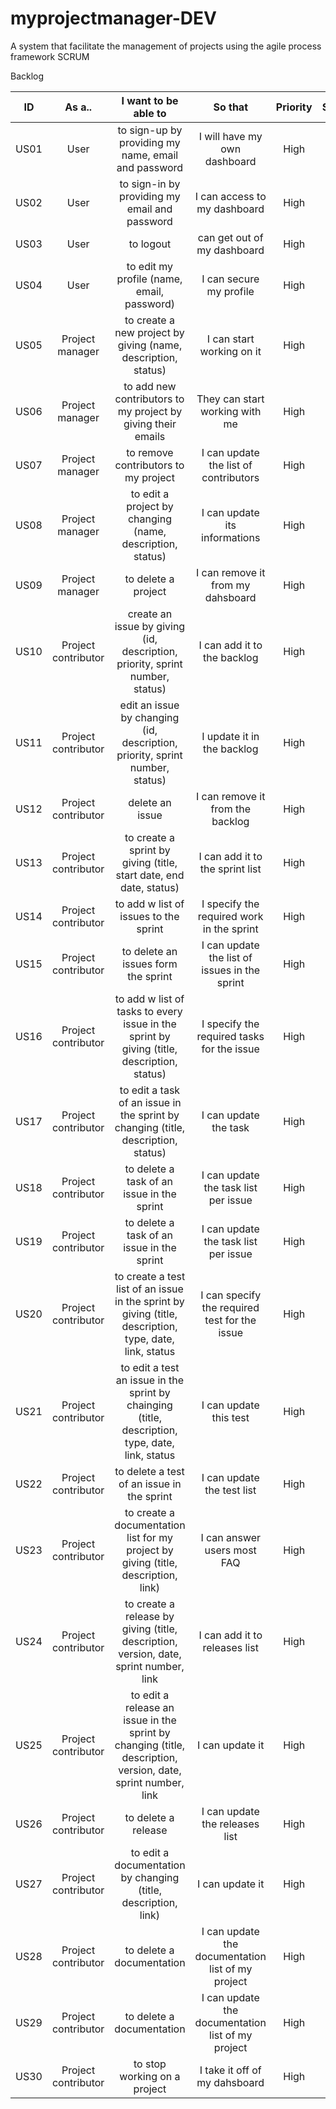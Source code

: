 # myprojectmanager-DEV
A system that facilitate the management of projects using the agile process framework SCRUM  

Backlog

| ID | As a.. | I want to be able to | So that | Priority | Sprint | Status |
| :-: | :-: | :-: | :-: | :-: | :-: | :-: |
| US01 | User | to sign-up by providing my name, email and password  | I will have my own dashboard | High | 1 | TODO |
| US02 | User | to sign-in by providing my email and password  | I can access to my dashboard | High | 1 | TODO |
| US03 | User | to logout |  can get out of my dashboard | High | 1 | TODO |
| US04 | User | to edit my profile (name, email, password)  | I can secure my profile | High | 1 | TODO |
| US05 | Project manager | to create a new project by giving (name, description, status) | I can start working on it | High | 1 | TODO |
| US06 | Project manager | to add new contributors to my project by giving their emails | They can start working with me | High | 1 | TODO |
| US07 | Project manager | to remove contributors to my project | I can update the list of contributors | High | 1 | TODO |
| US08 | Project manager | to edit a project by changing (name, description, status) | I can update its informations | High | 1 | TODO |
| US09 | Project manager | to delete a project | I can remove it from my dahsboard | High | 1 | TODO |
| US10 | Project contributor | create an issue by giving (id, description, priority, sprint number, status) | I can add it to the backlog | High | 1 | TODO |
| US11 | Project contributor | edit an issue by changing (id, description, priority, sprint number, status) | I update it in the backlog | High | 1 | TODO |
| US12 | Project contributor | delete an issue | I can remove it from the backlog | High | 1 | TODO |
| US13 | Project contributor | to create a sprint by giving (title, start date, end date, status) | I can add it to the sprint list | High | 1 | TODO |
| US14 | Project contributor | to add w list of issues to the sprint | I specify the required work in the sprint | High | 1 | TODO |
| US15 | Project contributor | to delete an issues form the sprint | I can update the list of issues in the sprint | High | 1 | TODO |
| US16 | Project contributor | to add w list of tasks to every issue in the sprint by giving (title, description, status) | I specify the required tasks for the issue | High | 1 | TODO |
| US17 | Project contributor | to edit a task of an issue in the sprint by changing (title, description, status) | I can update the task | High | 1 | TODO |
| US18 | Project contributor | to delete a task of an issue in the sprint | I can update the task list per issue | High | 1 | TODO |
| US19 | Project contributor | to delete a task of an issue in the sprint | I can update the task list per issue | High | 1 | TODO |
| US20 | Project contributor | to create a test list of an issue in the sprint by giving (title, description, type, date, link, status | I can specify the required test for the issue | High | 1 | TODO |
| US21 | Project contributor | to edit a test an issue in the sprint by chainging (title, description, type, date, link, status | I can update this test | High | 1 | TODO |
| US22 | Project contributor | to delete a test of an issue in the sprint | I can update the test list | High | 1 | TODO |
| US23 | Project contributor | to create a documentation list for my project by giving (title, description, link)  | I can answer users most FAQ | High | 1 | TODO |
| US24 | Project contributor | to create a release by giving (title, description, version, date, sprint number, link | I can add it to releases list | High | 1 | TODO |
| US25 | Project contributor | to edit a release an issue in the sprint by changing (title, description, version, date, sprint number, link | I can update it | High | 1 | TODO |
| US26 | Project contributor | to delete a release | I can update the releases list | High | 1 | TODO |
| US27 | Project contributor | to edit a documentation by changing (title, description, link)  | I can update it | High | 1 | TODO |
| US28 | Project contributor | to delete a documentation | I can update the documentation list of my project | High | 1 | TODO |
| US29 | Project contributor | to delete a documentation | I can update the documentation list of my project | High | 1 | TODO |
| US30 | Project contributor | to stop working on a project | I take it off of my dahsboard | High | 1 | TODO |


